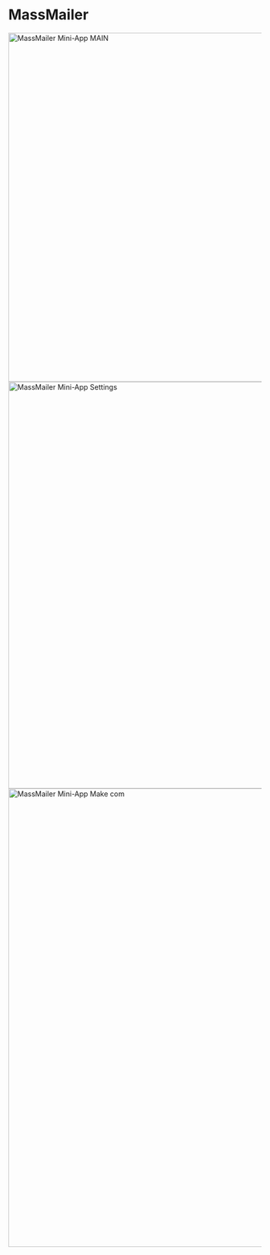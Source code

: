 # MassMailer
<img width="695" alt="MassMailer Mini-App MAIN" src="https://github.com/user-attachments/assets/9a01682d-9b3b-4713-9cf5-28c1952362b0" />
<img width="810" alt="MassMailer Mini-App Settings" src="https://github.com/user-attachments/assets/c294142b-eb38-44f8-acc9-9effb26fb232" />
<img width="913" alt="MassMailer Mini-App Make com " src="https://github.com/user-attachments/assets/c2bba019-c239-4253-a022-aee815d367c3" />

